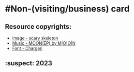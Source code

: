 #Non-(visiting/business) card
================================

## Resource copyrights:

* [Image - scary skeleton](http://dataerase.tumblr.com/post/84866886989/sorry-i-got-bored-of-anime-girls-dataerase-will)
* [Music - MOON(EP) by M|O|O|N](http://music.musicofthemoon.com/album/moon-ep)
* [Font - Chargen](http://www.dafont.com/6809-chargen.font)

## :suspect: 2023
